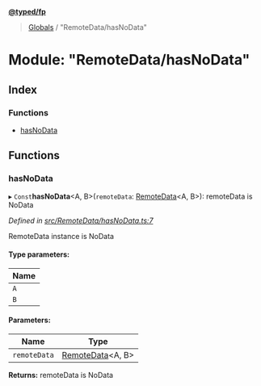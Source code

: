 **[@typed/fp](../README.md)**

> [Globals](../globals.md) / "RemoteData/hasNoData"

# Module: "RemoteData/hasNoData"

## Index

### Functions

* [hasNoData](_remotedata_hasnodata_.md#hasnodata)

## Functions

### hasNoData

▸ `Const`**hasNoData**\<A, B>(`remoteData`: [RemoteData](_remotedata_remotedata_.md#remotedata)\<A, B>): remoteData is NoData

*Defined in [src/RemoteData/hasNoData.ts:7](https://github.com/TylorS/typed-fp/blob/41076ce/src/RemoteData/hasNoData.ts#L7)*

RemoteData instance is NoData

#### Type parameters:

Name |
------ |
`A` |
`B` |

#### Parameters:

Name | Type |
------ | ------ |
`remoteData` | [RemoteData](_remotedata_remotedata_.md#remotedata)\<A, B> |

**Returns:** remoteData is NoData
